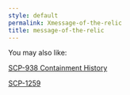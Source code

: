 ```yaml
---
style: default
permalink: Xmessage-of-the-relic
title: message-of-the-relic
---
```

You may also like:

[SCP-938 Containment History](http://scp-wiki.net/scp-938-containment-history)

[SCP-1259](http://scp-wiki.net/scp-1259)
